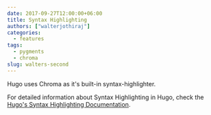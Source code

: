 ```yaml
---
date: 2017-09-27T12:00:00+06:00
title: Syntax Highlighting
authors: ["walterjothiraj"]
categories:
  - features
tags:
  - pygments
  - chroma
slug: walters-second
---
```

Hugo uses Chroma as it's built-in syntax-highlighter.

For detailed information about Syntax Highlighting in Hugo, check the [Hugo's Syntax Highlighting Documentation](https://gohugo.io/content-management/syntax-highlighting/).
